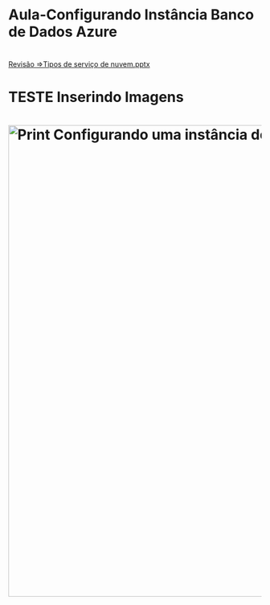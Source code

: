 # Aula-Configurando Instância Banco de Dados Azure
# 
[Revisão =>Tipos de serviço de nuvem.pptx](https://github.com/user-attachments/files/22367070/Tipos.de.servico.de.nuvem.-.Revisao.pptx)  
# TESTE Inserindo Imagens
# <img width="943" height="939" alt="Print Configurando uma instância de Banco de Dados na Azure" src="https://github.com/user-attachments/assets/4d93f995-d6e3-4351-989a-15a1e9d44a87" />
